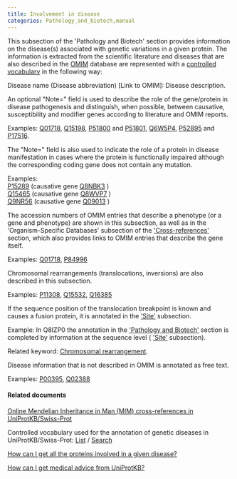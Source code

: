 ```yaml
---
title: Involvement in disease
categories: Pathology_and_biotech,manual
---
```


This subsection of the 'Pathology and Biotech' section provides information on the disease(s) associated with genetic variations in a given protein. The information is extracted from the scientific literature and diseases that are also described in the [OMIM](http://www.ncbi.nlm.nih.gov/sites/entrez?db=omim) database are represented with a [controlled vocabulary](http://www.uniprot.org/diseases) in the following way:

Disease name (Disease abbreviation) \[Link to OMIM\]: Disease description.

An optional "Note=" field is used to describe the role of the gene/protein in disease pathogenesis and distinguish, when possible, between causative, susceptibility and modifier genes according to literature and OMIM reports.

Examples: [Q01718](https://www.uniprot.org/uniprotkb/Q01718#pathology%5Fand%5Fbiotech), [Q15198](https://www.uniprot.org/uniprotkb/Q15198#pathology%5Fand%5Fbiotech), [P51800](https://www.uniprot.org/uniprotkb/P51800#pathology%5Fand%5Fbiotech) and [P51801](https://www.uniprot.org/uniprotkb/P51801#pathology%5Fand%5Fbiotech), [Q6W5P4](https://www.uniprot.org/uniprotkb/Q6W5P4#pathology%5Fand%5Fbiotech), [P52895](https://www.uniprot.org/uniprotkb/P52895#pathology%5Fand%5Fbiotech) and [P17516](https://www.uniprot.org/uniprotkb/P17516#pathology%5Fand%5Fbiotech).

The "Note=" field is also used to indicate the role of a protein in disease manifestation in cases where the protein is functionally impaired although the corresponding coding gene does not contain any mutation.

Examples:  
[P15289](https://www.uniprot.org/uniprotkb/P15289#pathology%5Fand%5Fbiotech) (causative gene [Q8NBK3](https://www.uniprot.org/uniprotkb/Q8NBK3#pathology%5Fand%5Fbiotech) )  
[Q15465](https://www.uniprot.org/uniprotkb/Q15465#pathology%5Fand%5Fbiotech) (causative gene [Q8WVP7](https://www.uniprot.org/uniprotkb/Q8WVP7#pathology%5Fand%5Fbiotech) )  
[Q9NR56](https://www.uniprot.org/uniprotkb/Q9NR56#pathology%5Fand%5Fbiotech) (causative gene [Q09013](https://www.uniprot.org/uniprotkb/Q09013#pathology%5Fand%5Fbiotech) )

The accession numbers of OMIM entries that describe a phenotype (or a gene and phenotype) are shown in this subsection, as well as in the 'Organism-Specific Databases' subsection of the ['Cross-references'](https://www.uniprot.org/help/cross%5Freferences%5Fsection) section, which also provides links to OMIM entries that describe the gene itself.

Examples: [Q01718](https://www.uniprot.org/uniprotkb/Q01718#pathology%5Fand%5Fbiotech), [P84996](https://www.uniprot.org/uniprotkb/P84996#pathology%5Fand%5Fbiotech)

Chromosomal rearrangements (translocations, inversions) are also described in this subsection.

Examples: [P11308](https://www.uniprot.org/uniprotkb/P11308#pathology%5Fand%5Fbiotech), [Q15532](https://www.uniprot.org/uniprotkb/Q15532#pathology%5Fand%5Fbiotech), [Q16385](https://www.uniprot.org/uniprotkb/Q16385#pathology%5Fand%5Fbiotech)

If the sequence position of the translocation breakpoint is known and causes a fusion protein, it is annotated in the ['Site'](https://www.uniprot.org/help/site) subsection.

Example: In Q8IZP0 the annotation in the ['Pathology and Biotech'](https://www.uniprot.org/uniprotkb/Q8IZP0#pathology%5Fand%5Fbiotech%5Fsection) section is completed by information at the sequence level ( ['Site'](https://www.uniprot.org/help/site) subsection).

Related keyword: [Chromosomal rearrangement](http://www.uniprot.org/keywords/160).

Disease information that is not described in OMIM is annotated as free text.

Examples: [P00395](https://www.uniprot.org/uniprotkb/P00395#pathology%5Fand%5Fbiotech), [Q02388](https://www.uniprot.org/uniprotkb/Q02388#pathology%5Fand%5Fbiotech)

#### Related documents

[Online Mendelian Inheritance in Man (MIM) cross-references in UniProtKB/Swiss-Prot](http://www.uniprot.org/docs/mimtosp)

Controlled vocabulary used for the annotation of genetic diseases in UniProtKB/Swiss-Prot: [List](http://www.uniprot.org/docs/humdisease) / [Search](http://www.uniprot.org/diseases)

[How can I get all the proteins involved in a given disease?](http://www.uniprot.org/help/disease%5Fquery)

[How can I get medical advice from UniProtKB?](http://www.uniprot.org/help/medical%5Fadvice)
